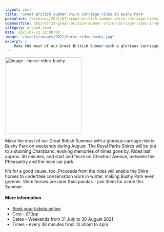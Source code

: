 ```yaml
---
layout: post
title: "Great British summer shire carriage rides in Bushy Park"
permalink: /archives/2021/07/great-british-summer-shire-carriage-rides-in-bushey-park.html
commentfile: 2021-07-21-great-british-summer-shire-carriage-rides-in-bushey-park
category: around_town
date: 2021-07-21 11:00:00
image: "/assets/images/2021/horse-rides-bushy.jpg"
excerpt: |
    Make the most of our Great British Summer with a glorious carriage ride in Bushy Park on weekends during August. The Royal Parks Shires will be put to a stunning Charabanc, evoking memories of times gone by.
---
```

<a href="/assets/images/2021/horse-rides-bushy.jpg" title="Click for a larger image"><img src="/assets/images/2021/horse-rides-bushy-thumb.jpg" width="250" alt="Image - horse-rides-bushy"  class="photo right"/></a>

Make the most of our Great British Summer with a glorious carriage ride in Bushy Park on weekends during August. The Royal Parks Shires will be put to a stunning Charabanc, evoking memories of times gone by.  Rides last approx. 30 minutes, and start and finish on Chestnut Avenue, between the Pheasantry and the main car park.

It's for a good cause, too.  Proceeds from the rides will enable the Shire horses to undertake conservation work in winter, making Bushy Park even greener.  Shire horses are rarer than pandas - join them for a ride this Summer.

#### More information

- [Book your tickets online](https://www.seetickets.com/tour/great-british-summer-carriage-rides)
- Cost - &pound;10pp
- Dates - Weekends from 31 July to 30 August 2021
- Times - every 30 minutes from 10.30am to 4pm

